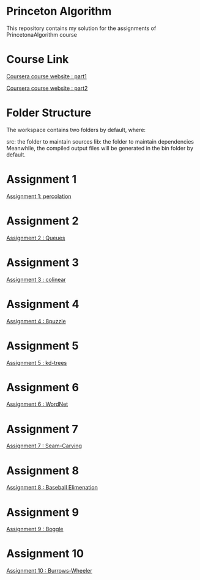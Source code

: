 # Princeton Algorithm

This repository contains my solution for the assignments of  PrincetonaAlgorithm course


# Course Link
[Coursera course website : part1](https://www.coursera.org/learn/algorithms-part1/home/welcome)

[Coursera course website : part2](https://www.coursera.org/learn/algorithms-part2/home/welcome)



# Folder Structure
The workspace contains two folders by default, where:

src: the folder to maintain sources
lib: the folder to maintain dependencies
Meanwhile, the compiled output files will be generated in the bin folder by default.

# Assignment 1

[Assignment 1: percolation](https://coursera.cs.princeton.edu/algs4/assignments/percolation/specification.php)

# Assignment 2
[Assignment 2 : Queues](https://coursera.cs.princeton.edu/algs4/assignments/queues/specification.php) 

# Assignment 3
[Assignment 3 : colinear](https://coursera.cs.princeton.edu/algs4/assignments/collinear/specification.php)

# Assignment 4
[Assignment 4 : 8puzzle](https://coursera.cs.princeton.edu/algs4/assignments/8puzzle/specification.php)

# Assignment 5
[Assignment 5 : kd-trees](https://coursera.cs.princeton.edu/algs4/assignments/kdtree/specification.php)

# Assignment 6
[Assignment 6 : WordNet](https://coursera.cs.princeton.edu/algs4/assignments/wordnet/specification.php)

# Assignment 7
[Assignment 7 : Seam-Carving](https://coursera.cs.princeton.edu/algs4/assignments/seam/specification.php)

# Assignment 8
[Assignment 8 : Baseball Elimenation](https://coursera.cs.princeton.edu/algs4/assignments/baseball/specification.php)

# Assignment 9
[Assignment 9 : Boggle](https://coursera.cs.princeton.edu/algs4/assignments/boggle/specification.php)

# Assignment 10
[Assignment 10 : Burrows-Wheeler](https://coursera.cs.princeton.edu/algs4/assignments/burrows/specification.php)

